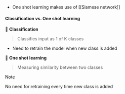 

- One shot learning makes use of [[Siamese network]]

#### Classification vs. One shot learning

🎈 __Classification__

>Classifies input as 1 of K classes

- Need to retrain the model when new class is added

🎈 __One shot learning__

> Measuring similarity between two classes

>[!note]
>No need for retraining every time new class is added



